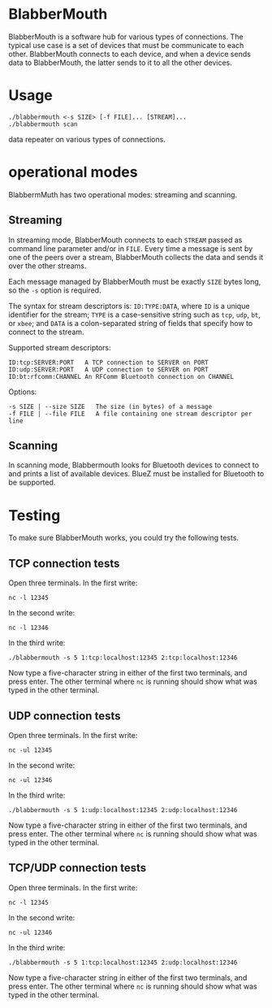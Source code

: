 # BlabberMouth

BlabberMouth is a software hub for various types of connections. The
typical use case is a set of devices that must be communicate to each
other. BlabberMouth connects to each device, and when a device sends
data to BlabberMouth, the latter sends to it to all the other devices.

# Usage

    ./blabbermouth <-s SIZE> [-f FILE]... [STREAM]...
    ./blabbermouth scan
data repeater on various types of connections.

# operational modes

BlabbermMuth has two operational modes: streaming and scanning.

## Streaming

In streaming mode, BlabberMouth connects to each `STREAM` passed as
command line parameter and/or in `FILE`. Every time a message is sent
by one of the peers over a stream, BlabberMouth collects the data and
sends it over the other streams.

Each message managed by BlabberMouth must be exactly `SIZE` bytes
long, so the `-s` option is required.

The syntax for stream descriptors is: `ID:TYPE:DATA`, where `ID` is a
unique identifier for the stream; `TYPE` is a case-sensitive string
such as `tcp`, `udp`, `bt`, or `xbee`; and `DATA` is a colon-separated
string of fields that specify how to connect to the stream.

Supported stream descriptors:

    ID:tcp:SERVER:PORT   A TCP connection to SERVER on PORT
    ID:udp:SERVER:PORT   A UDP connection to SERVER on PORT
    ID:bt:rfcomm:CHANNEL An RFComm Bluetooth connection on CHANNEL

Options:

    -s SIZE | --size SIZE   The size (in bytes) of a message
    -f FILE | --file FILE   A file containing one stream descriptor per line

## Scanning

In scanning mode, Blabbermouth looks for Bluetooth devices to connect to and
prints a list of available devices. BlueZ must be installed for Bluetooth to be
supported.

# Testing

To make sure BlabberMouth works, you could try the following tests.

## TCP connection tests

Open three terminals. In the first write:

    nc -l 12345

In the second write:

    nc -l 12346
    
In the third write:

    ./blabbermouth -s 5 1:tcp:localhost:12345 2:tcp:localhost:12346

Now type a five-character string in either of the first two terminals,
and press enter. The other terminal where `nc` is running should show
what was typed in the other terminal.

## UDP connection tests

Open three terminals. In the first write:

    nc -ul 12345

In the second write:

    nc -ul 12346
    
In the third write:

    ./blabbermouth -s 5 1:udp:localhost:12345 2:udp:localhost:12346

Now type a five-character string in either of the first two terminals,
and press enter. The other terminal where `nc` is running should show
what was typed in the other terminal.

## TCP/UDP connection tests

Open three terminals. In the first write:

    nc -l 12345

In the second write:

    nc -ul 12346
    
In the third write:

    ./blabbermouth -s 5 1:tcp:localhost:12345 2:udp:localhost:12346

Now type a five-character string in either of the first two terminals,
and press enter. The other terminal where `nc` is running should show
what was typed in the other terminal.
